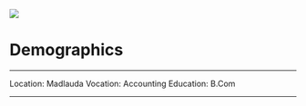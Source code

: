 <img src='https://avataaars.io/?avatarStyle=Circle&topType=LongHairShavedSides&accessoriesType=Prescription01&facialHairType=Blank&clotheType=Overall&clotheColor=Heather&eyeType=Default&eyebrowType=Default&mouthType=Smile&skinColor=Light'
/>
# Demographics
---
Location: Madlauda
Vocation: Accounting
Education: B.Com

---